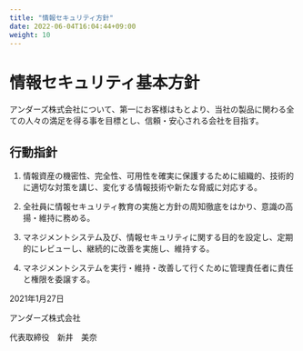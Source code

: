 ```yaml
---
title: "情報セキュリティ方針"
date: 2022-06-04T16:04:44+09:00
weight: 10
---
```


<h1 class="text-center">情報セキュリティ基本方針</h1>

アンダーズ株式会社について、第一にお客様はもとより、当社の製品に関わる全ての人々の満足を得る事を目標とし、信頼・安心される会社を目指す。 

 
<div class="mt-8 mb-32">
<h2>行動指針</h2>

1. 情報資産の機密性、完全性、可用性を確実に保護するために組織的、技術的に適切な対策を講じ、変化する情報技術や新たな脅威に対応する。 

2. 全社員に情報セキュリティ教育の実施と方針の周知徹底をはかり、意識の高揚・維持に務める。 

3. マネジメントシステム及び、情報セキュリティに関する目的を設定し、定期的にレビューし、継続的に改善を実施し、維持する。 

4. マネジメントシステムを実行・維持・改善して行くために管理責任者に責任と権限を委譲する。 
</div>
 
<div class="text-right">
2021年1月27日 

アンダーズ株式会社 

代表取締役　新井　美奈 
</div>